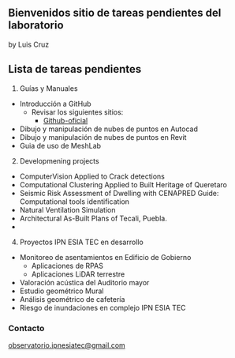 ## Bienvenidos sitio de tareas pendientes del laboratorio

by Luis Cruz

## Lista de tareas pendientes

1. Guías y Manuales
- Introducción a GitHub
  - Revisar los siguientes sitios:
    - [Github-oficial](https://docs.github.com/en/get-started/writing-on-github/getting-started-with-writing-and-formatting-on-github/basic-writing-and-formatting-syntax)
- Dibujo y manipulación de nubes de puntos en Autocad
- Dibujo y manipulación de nubes de puntos en Revit
- Guia de uso de MeshLab

2. Developmening projects
- ComputerVision Applied to Crack detections
- Computational Clustering Applied to Built Heritage of Queretaro
- Seismic Risk Assessment of Dwelling with CENAPRED Guide: Computational tools identification
- Natural Ventilation Simulation
- Architectural As-Built Plans of Tecali, Puebla.
- 
4. Proyectos IPN ESIA TEC en desarrollo
- Monitoreo de asentamientos en Edificio de Gobierno
  - Aplicaciones de RPAS
  - Aplicaciones LiDAR terrestre
- Valoración acústica del Auditorio mayor
- Estudio geométrico Mural
- Análisis geométrico de cafetería
- Riesgo de inundaciones en complejo IPN ESIA TEC




### Contacto
[observatorio.ipnesiatec@gmail.com](mailto:observatorio.ipnesiatec@gmail.com)
